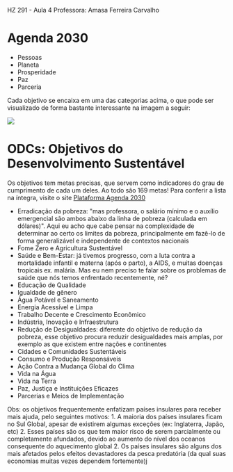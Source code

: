 HZ 291 - Aula 4
Professora: Amasa Ferreira Carvalho

# Agenda 2030

- Pessoas
- Planeta
- Prosperidade
- Paz
- Parceria

Cada objetivo se encaixa em uma das categorias acima, o que pode ser visualizado de forma bastante interessante na imagem a seguir:

![](http://www.agenda2030.com.br/static/home/images/biosfera.jpg)

# ODCs: Objetivos do Desenvolvimento Sustentável

Os objetivos tem metas precisas, que servem como indicadores do grau de cumprimento de cada um deles. Ao todo são 169 metas! Para conferir a lista na íntegra, visite o site [Plataforma Agenda 2030](http://www.agenda2030.com.br/)

- Erradicação da pobreza: "mas professora, o salário mínimo e o auxílio emergencial são ambos abaixo da linha de pobreza (calculada em dólares)". Aqui eu acho que cabe pensar na complexidade de determinar ao certo os limites da pobreza, principalmente em fazê-lo de forma generalizável e independente de contextos nacionais
- Fome Zero e Agricultura Sustentável
- Saúde e Bem-Estar: já tivemos progresso, com a luta contra a mortalidade infantil e materna (após o parto), a AIDS, e muitas doenças tropicais ex. malária. Mas eu nem preciso te falar sobre os problemas de saúde que nós temos enfrentado recentemente, né?
- Educação de Qualidade
- Igualdade de gênero
- Água Potável e Saneamento
- Energia Acessível e Limpa
- Trabalho Decente e Crescimento Econômico
- Indústria, Inovação e Infraestrutura
- Redução de Desigualdades: diferente do objetivo de redução da pobreza, esse objetivo procura reduzir desigualdades mais amplas, por exemplo as que existem entre nações e continentes
- Cidades e Comunidades Sustentáveis
- Consumo e Produção Responsáveis
- Ação Contra a Mudança Global do Clima
- Vida na Água
- Vida na Terra
- Paz, Justiça e Instituições Eficazes
- Parcerias e Meios de Implementação

Obs: os objetivos frequentemente enfatizam países insulares para receber mais ajuda, pelo seguintes motivos:
	1. A maioria dos países insulares ficam no Sul Global, apesar de existirem algumas exceções (ex: Inglaterra, Japão, etc)
	2. Esses países são os que tem maior risco de serem parcialmente ou completamente afundados, devido ao aumento do nível dos oceanos consequente do aquecimento global
	2. Os países insulares são alguns dos mais afetados pelos efeitos devastadores da pesca predatória (da qual suas economias muitas vezes dependem fortemente)j
